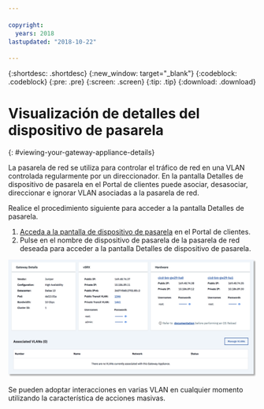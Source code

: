 ```yaml
---

copyright:
  years: 2018
lastupdated: "2018-10-22"

---
```


{:shortdesc: .shortdesc}
{:new_window: target="_blank"}
{:codeblock: .codeblock}
{:pre: .pre}
{:screen: .screen}
{:tip: .tip}
{:download: .download}

# Visualización de detalles del dispositivo de pasarela
{: #viewing-your-gateway-appliance-details}

La pasarela de red se utiliza para controlar el tráfico de red en una VLAN controlada regularmente por un direccionador. En la pantalla Detalles de dispositivo de pasarela en el Portal de clientes puede asociar, desasociar, direccionar e ignorar VLAN asociadas a la pasarela de red.

Realice el procedimiento siguiente para acceder a la pantalla Detalles de pasarela.

1. [Acceda a la pantalla de dispositivo de pasarela](/docs/infrastructure/vsrx?topic=vsrx-viewing-all-your-gateway-appliances) en el Portal de clientes.
2. Pulse en el nombre de dispositivo de pasarela de la pasarela de red deseada para acceder a la pantalla Detalles de dispositivo de pasarela.

<img src="images/gw-sa-details.png" alt="dibujo" style="width: 700px;"/>

Se pueden adoptar interacciones en varias VLAN en cualquier momento utilizando la característica de acciones masivas.
